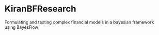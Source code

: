 # KiranBFResearch
Formulating and testing complex financial models in a bayesian framework using BayesFlow

